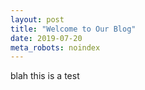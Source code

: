 ```yaml
---
layout: post
title: "Welcome to Our Blog"
date: 2019-07-20
meta_robots: noindex
---
```


blah this is a test